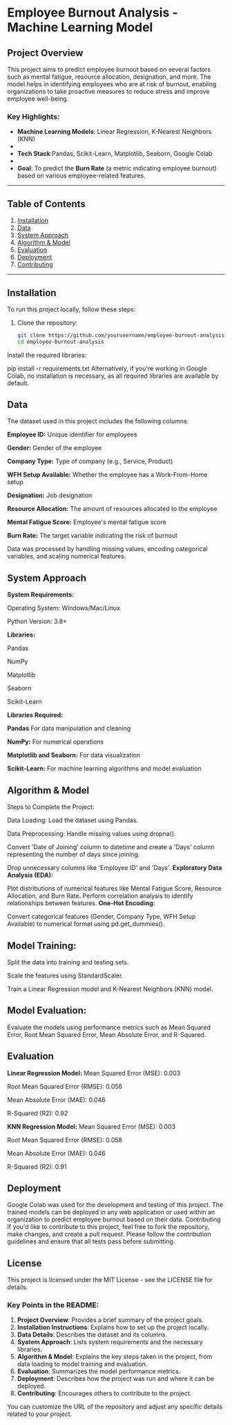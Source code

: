 # Employee Burnout Analysis - Machine Learning Model

## Project Overview

This project aims to predict employee burnout based on several factors such as mental fatigue, resource allocation, designation, and more. The model helps in identifying employees who are at risk of burnout, enabling organizations to take proactive measures to reduce stress and improve employee well-being.

### Key Highlights:
- **Machine Learning Models**: Linear Regression, K-Nearest Neighbors (KNN)
- 
- **Tech Stack**:Pandas, Scikit-Learn, Matplotlib, Seaborn, Google Colab
- 
- **Goal**: To predict the **Burn Rate** (a metric indicating employee burnout) based on various employee-related features.
  
---

## Table of Contents
1. [Installation](#installation)
2. [Data](#data)
3. [System Approach](#system-approach)
4. [Algorithm & Model](#algorithm--model)
5. [Evaluation](#evaluation)
6. [Deployment](#deployment)
7. [Contributing](#contributing)

---

## Installation

To run this project locally, follow these steps:

1. Clone the repository:

   ```bash
   git clone https://github.com/yourusername/employee-burnout-analysis.git
   cd employee-burnout-analysis
Install the required libraries:

pip install -r requirements.txt
Alternatively, if you're working in Google Colab, no installation is necessary, as all required libraries are available by default.

## Data
The dataset used in this project includes the following columns:

**Employee ID:** Unique identifier for employees

**Gender:** Gender of the employee

**Company Type:** Type of company (e.g., Service, Product)

**WFH Setup Available:** Whether the employee has a Work-From-Home setup

**Designation:** Job designation

**Resource Allocation:** The amount of resources allocated to the employee

**Mental Fatigue Score:** Employee's mental fatigue score

**Burn Rate:** The target variable indicating the risk of burnout

Data was processed by handling missing values, encoding categorical variables, and scaling numerical features.

## System Approach
**System Requirements:**

Operating System: Windows/Mac/Linux

Python Version: 3.8+

**Libraries:**

Pandas

NumPy

Matplotlib

Seaborn

Scikit-Learn

**Libraries Required:**

**Pandas** For data manipulation and cleaning

**NumPy:** For numerical operations

**Matplotlib and Seaborn:** For data visualization

**Scikit-Learn:** For machine learning algorithms and model evaluation

## Algorithm & Model
Steps to Complete the Project:

Data Loading: Load the dataset using Pandas.

Data Preprocessing:
Handle missing values using dropna().

Convert 'Date of Joining' column to datetime and create a 'Days' column representing the number of days since joining.

Drop unnecessary columns like 'Employee ID' and 'Days'.
**Exploratory Data Analysis (EDA):**

Plot distributions of numerical features like Mental Fatigue Score, Resource Allocation, and Burn Rate.
Perform correlation analysis to identify relationships between features.
**One-Hot Encoding:**

Convert categorical features (Gender, Company Type, WFH Setup Available) to numerical format using pd.get_dummies().
## Model Training:

Split the data into training and testing sets.

Scale the features using StandardScaler.

Train a Linear Regression model and K-Nearest Neighbors (KNN) model.

## Model Evaluation:

Evaluate the models using performance metrics such as Mean Squared Error, Root Mean Squared Error, Mean Absolute Error, and R-Squared.

## Evaluation
**Linear Regression Model:**
Mean Squared Error (MSE): 0.003

Root Mean Squared Error (RMSE): 0.056

Mean Absolute Error (MAE): 0.046

R-Squared (R2): 0.92

**KNN Regression Model:**
Mean Squared Error (MSE): 0.003

Root Mean Squared Error (RMSE): 0.058

Mean Absolute Error (MAE): 0.046

R-Squared (R2): 0.91

## Deployment
Google Colab was used for the development and testing of this project.
The trained models can be deployed in any web application or used within an organization to predict employee burnout based on their data.
Contributing
If you'd like to contribute to this project, feel free to fork the repository, make changes, and create a pull request. Please follow the contribution guidelines and ensure that all tests pass before submitting.

## License
This project is licensed under the MIT License - see the LICENSE file for details.


### Key Points in the README:
1. **Project Overview**: Provides a brief summary of the project goals.
2. **Installation Instructions**: Explains how to set up the project locally.
3. **Data Details**: Describes the dataset and its columns.
4. **System Approach**: Lists system requirements and the necessary libraries.
5. **Algorithm & Model**: Explains the key steps taken in the project, from data loading to model training and evaluation.
6. **Evaluation**: Summarizes the model performance metrics.
7. **Deployment**: Describes how the project was run and where it can be deployed.
8. **Contributing**: Encourages others to contribute to the project.

You can customize the URL of the repository and adjust any specific details related to your project.






